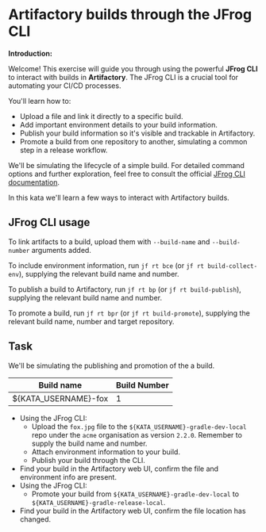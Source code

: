 # Artifactory builds through the JFrog CLI

**Introduction:**

Welcome! This exercise will guide you through using the powerful **JFrog CLI** to interact with builds in **Artifactory**. The JFrog CLI is a crucial tool for automating your CI/CD processes.

You'll learn how to:

* Upload a file and link it directly to a specific build.
* Add important environment details to your build information.
* Publish your build information so it's visible and trackable in Artifactory.
* Promote a build from one repository to another, simulating a common step in a release workflow.

We'll be simulating the lifecycle of a simple build. For detailed command options and further exploration, feel free to consult the official [JFrog CLI documentation](https://www.jfrog.com/confluence/display/CLI/CLI+for+JFrog+Artifactory).

In this kata we'll learn a few ways to interact with Artifactory builds.

## JFrog CLI usage

To link artifacts to a build, upload them with `--build-name` and `--build-number` arguments added.

To include environment information, run `jf rt bce` (or `jf rt build-collect-env`), supplying the relevant build name and number.

To publish a build to Artifactory, run `jf rt bp` (or `jf rt build-publish`), supplying the relevant build name and number.

To promote a build, run `jf rt bpr` (or `jf rt build-promote`), supplying the relevant build name, number and target repository.

## Task

We'll be simulating the publishing and promotion of the a build.

| Build name | Build Number |
| -----------|--------------|
| ${KATA_USERNAME}-fox | 1  |


* Using the JFrog CLI:
    * Upload the `fox.jpg` file to the `${KATA_USERNAME}-gradle-dev-local` repo under the `acme` organisation as version `2.2.0`. Remember to supply the build name and number.
    * Attach environment information to your build.
    * Publish your build through the CLI.
* Find your build in the Artifactory web UI, confirm the file and environment info are present.
* Using the JFrog CLI:
    * Promote your build from `${KATA_USERNAME}-gradle-dev-local` to `${KATA_USERNAME}-gradle-release-local`. 
* Find your build in the Artifactory web UI, confirm the file location has changed.
